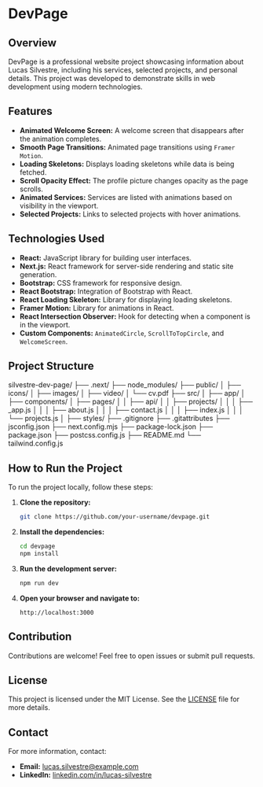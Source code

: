 # DevPage

## Overview
DevPage is a professional website project showcasing information about Lucas Silvestre, including his services, selected projects, and personal details. This project was developed to demonstrate skills in web development using modern technologies.

## Features
- **Animated Welcome Screen:** A welcome screen that disappears after the animation completes.
- **Smooth Page Transitions:** Animated page transitions using `Framer Motion`.
- **Loading Skeletons:** Displays loading skeletons while data is being fetched.
- **Scroll Opacity Effect:** The profile picture changes opacity as the page scrolls.
- **Animated Services:** Services are listed with animations based on visibility in the viewport.
- **Selected Projects:** Links to selected projects with hover animations.

## Technologies Used
- **React:** JavaScript library for building user interfaces.
- **Next.js:** React framework for server-side rendering and static site generation.
- **Bootstrap:** CSS framework for responsive design.
- **React Bootstrap:** Integration of Bootstrap with React.
- **React Loading Skeleton:** Library for displaying loading skeletons.
- **Framer Motion:** Library for animations in React.
- **React Intersection Observer:** Hook for detecting when a component is in the viewport.
- **Custom Components:** `AnimatedCircle`, `ScrollToTopCircle`, and `WelcomeScreen`.

## Project Structure
silvestre-dev-page/
├── .next/
├── node_modules/
├── public/
│ ├── icons/
│ ├── images/
│ ├── video/
│ └── cv.pdf
├── src/
│ ├── app/
│ ├── components/
│ ├── pages/
│ │ ├── api/
│ │ ├── projects/
│ │ │ ├── _app.js
│ │ │ ├── about.js
│ │ │ ├── contact.js
│ │ │ ├── index.js
│ │ │ └── projects.js
│ ├── styles/
├── .gitignore
├── .gitattributes
├── jsconfig.json
├── next.config.mjs
├── package-lock.json
├── package.json
├── postcss.config.js
├── README.md
└── tailwind.config.js

## How to Run the Project
To run the project locally, follow these steps:

1. **Clone the repository:**
    ```sh
    git clone https://github.com/your-username/devpage.git
    ```
2. **Install the dependencies:**
    ```sh
    cd devpage
    npm install
    ```
3. **Run the development server:**
    ```sh
    npm run dev
    ```
4. **Open your browser and navigate to:**
    ```
    http://localhost:3000
    ```

## Contribution
Contributions are welcome! Feel free to open issues or submit pull requests.

## License
This project is licensed under the MIT License. See the [LICENSE](./LICENSE) file for more details.

## Contact
For more information, contact:
- **Email:** lucas.silvestre@example.com
- **LinkedIn:** [linkedin.com/in/lucas-silvestre](https://linkedin.com/in/lucas-silvestre)
